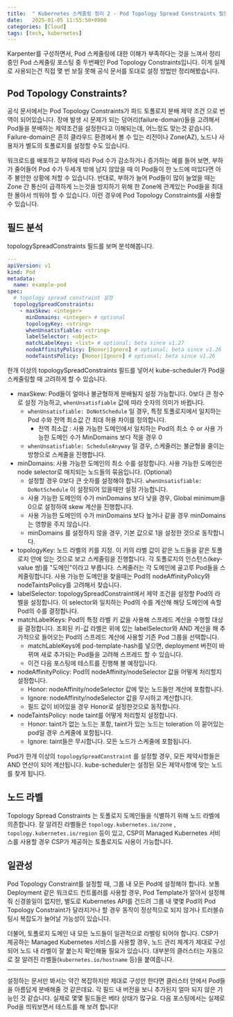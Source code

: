 ```yaml
---
title:  " Kubernetes 스케줄링 정리 2 - Pod Topology Spread Constraints 필드 분석"
date:   2025-01-05 11:55:50+0900
categories: [Cloud]
tags: [tech, kubernetes]
---
```

Karpenter를 구성하면서, Pod 스케줄링에 대한 이해가 부족하다는 것을 느껴서 정리중인 Pod 스케줄링 포스팅 중 두번째인 Pod Topology Constraints입니다. 이게 실제로 사용되는건 직접 몇 번 보질 못해 공식 문서를 토대로 설정 방법만 정리해봤습니다.

## Pod Topology Constraints?

공식 문서에서는 Pod Topology Constraints가 파드 토폴로지 분배 제약 조건 으로 번역이 되어있습니다. 장애 발생 시 문제가 되는 덩어리(failure-domain)들을 고려해서 Pod들을 분배하는 제약조건을 설정한다고 이해되는데, 어느정도 맞는것 같습니다. Failure-domain은 흔히 클라우드 환경에서 볼 수 있는 리전이나 Zone(AZ), 노드나 사용자가 별도의 토폴로지를 설정할 수도 있습니다.

워크로드를 배포하고 부하에 따라 Pod 수가 감소하거나 증가하는 예를 들어 보면, 부하가 줄어들어 Pod 수가 두세개 밖에 남지 않았을 때 이 Pod들이 한 노드에 떠있다면 아주 불안한 상황에 처할 수 있습니다. 반대로, 부하가 늘어 Pod들이 많이 늘었을 때는 Zone 간 통신이 급격하게 느는것을 방지하기 위해 한 Zone에 관계있는 Pod들을 최대한 몰아서 띄워야 할 수 있습니다. 이런 경우에 Pod Topology Constraints를 사용할 수 있습니다.

## 필드 분석

 topologySpreadConstraints 필드를 보며 분석해봅니다.

```yaml
---
apiVersion: v1
kind: Pod
metadata:
  name: example-pod
spec:
  # topology spread constraint 설정
  topologySpreadConstraints:
    - maxSkew: <integer>
      minDomains: <integer> # optional
      topologyKey: <string>
      whenUnsatisfiable: <string>
      labelSelector: <object>
      matchLabelKeys: <list> # optional; beta since v1.27
      nodeAffinityPolicy: [Honor|Ignore] # optional; beta since v1.26
      nodeTaintsPolicy: [Honor|Ignore] # optional; beta since v1.26
```

한개 이상의 topologySpreadConstraints 필드를 넣어서 kube-scheduler가 Pod을 스케줄링할 때 고려하게 할 수 있습니다.

- maxSkew: Pod들이 얼마나 불균형하게 분배될지 설정 가능합니다. 0보다 큰 정수로 설정 가능하고, `whenUnsatisfiable` 값에 따라 숫자의 의미가 바뀝니다.
  - `whenUnsatisfiable: DoNotSchedule` 일 경우, 특정 토폴로지에서 일치하는 Pod 수와 전역 최소값 간 최대 허용 차이를 정의합니다.
    - 전역 최소값 : 사용 가능한 도메인에서 일치하는 Pod의 최소 수 or 사용 가능한 도메인 수가 MinDomains 보다 적을 경우 0
  - `whenUnsatisfiable: ScheduleAnyway` 일 경우, 스케줄러는 불균형을 줄이는 방향으로 스케줄을 진행합니다.
- minDomains: 사용 가능한 도메인의 최소 수를 설정합니다. 사용 가능한 도메인은 node selector로 매치되는 노드들의 묶음입니다.  (Optional)
  - 설정할 경우 0보다 큰 숫자를 설정해야 합니다. `whenUnsatisfiable: DoNotSchedule` 이 설정되어 있을때만 설정 가능합니다.
  - 사용 가능한 도메인의 수가 minDomains 보다 낮을 경우, Global minimum을 0으로 설정하여 skew 계산을 진행합니다.
  - 사용 가능한 도메인의 수가 minDomains 보다 높거나 같을 경우 minDomains는 영향을 주지 않습니다.
  - minDomains 를 설정하지 않을 경우, 기본 값으로 1을 설정한 것으로 동작합니다.
- topologyKey: 노드 라벨의 키를 지정. 이 키의 라벨 값이 같은 노드들을 같은 토폴로지 안에 있는 것으로 보고 스케줄링을 진행합니다. 각 토폴로지의 인스턴스(key-value 쌍)를 "도메인"이라고 부릅니다. 스케줄러는 각 도메인에 골고루 Pod들을 스케줄링합니다. 사용 가능한 도메인을 찾을때는 Pod의 nodeAffinityPolicy와 nodeTaintsPolicy를 고려해서 찾습니다.
- labelSelector: topologySpreadConstraint에서 제약 조건을 설정할 Pod의 라벨을 설정합니다. 이 selector와 일치하는 Pod의 수를 계산해 해당 도메인에 속할 Pod의 수를 결정합니다.
- matchLabelKeys: Pod의 특정 라벨 키 값을 사용해 스프레드 계산을 수행할 대상을 결정합니다. 조회된 키-값 라벨은 위에 있는 labelSelector와 AND 계산을 해 추가적으로 들어오는 Pod의 스프레드 계산에 사용할 기존 Pod 그룹을 선택합니다.
  - matchLableKeys에 pod-template-hash를 넣으면, deployment 버전이 바뀌며 새로 추가되는 Pod들을 고려해 스프레드 할 수 있습니다.
  - 이건 다음 포스팅에 테스트를 진행해 볼 예정입니다.
- nodeAffinityPolicy: Pod의 nodeAffinity/nodeSelector 값을 어떻게 처리할지 설정합니다.
  - Honor: nodeAffinity/nodeSelector 값에 맞는 노드들만 계산에 포함합니다.
  - Ignore: nodeAffinity/nodeSelector 값을 무시하고 계산합니다.
  - 필드 값이 비어있을 경우 Honor로 설정한것으로 동작합니다.
- nodeTaintsPolicy: node taint를 어떻게 처리할지 설정합니다.
  - Honor: taint가 없는 노드는 포함, taint가 있는 노드는 toleration 이 묻어있는 pod일 경우 스케줄에 포함됩니다.
  - Ignore: taint들은 무시합니다. 모든 노드가 스케줄에 포함됩니다.

Pod가 한개 이상의  `topologySpreadConstraint` 를 설정할 경우, 모든 제약사항들은 AND 연산이 되어 계산됩니다. kube-scheduler는 설정된 모든 제약사항에 맞는 노드를 찾게 됩니다.

## 노드 라벨

Topology Spread Constraints 는 토폴로지 도메인들을 식별하기 위해 노드 라벨에 의존합니다. 잘 알려진 라벨들은 `topology.kubernetes.io/zone` , `topology.kubernetes.io/region` 등이 있고, CSP의 Managed Kubernetes 서비스를 사용할 경우 CSP가 제공하는 토폴로지도 사용이 가능합니다.

## 일관성

Pod Topology Constraint를 설정할 때, 그룹 내 모든 Pod에 설정해야 합니다. 보통 Deployment 같은 워크로드 컨트롤러를 사용할 경우, Pod Template가 알아서 설정해줘 신경쓸일이 없지만, 별도로 Kubernetes API를 건드려 그룹 내 몇몇 Pod의 Pod Topology Constraint가 달라지거나 할 경우 동작이 정상적으로 되지 않거나 트러블슈팅시 복잡도가 늘어날 가능성이 있습니다.

더불어, 토폴로지 도메인 내 모든 노드들이 일관적으로 라벨링 되어야 합니다. CSP가 제공하는 Managed Kubernetes 서비스를  사용할 경우, 노드 관리 체계가 제대로 구성되어 노드 내 라벨이 잘 붙는지 확인해둘 필요가 있습니다. 대부분의 클러스터는 자동으로 잘 알려진 라벨들(`kubernetes.io/hostname` 등)을 붙여줍니다. 

---

설정하는 문서만 봐서는 약간 복잡하지만 제대로 구성만 한다면 클러스터 안에서 Pod들을 아름답게 분배해줄 것 같은데요. 각 필드 내 버전을 보니 추가된지 얼마 되지 않은 기능인 것 같습니다. 실제로 몇몇 필드들은 베타 상태가 많구요. 다음 포스팅에서는 실제로 Pod을 띄워보면서 테스트를 해 보려 합니다!